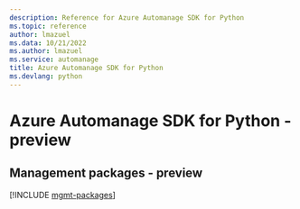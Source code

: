 ```yaml
---
description: Reference for Azure Automanage SDK for Python
ms.topic: reference
author: lmazuel
ms.data: 10/21/2022
ms.author: lmazuel
ms.service: automanage
title: Azure Automanage SDK for Python
ms.devlang: python
---
```

# Azure Automanage SDK for Python - preview

## Management packages - preview
[!INCLUDE [mgmt-packages](automanage-mgmt-index.md)]